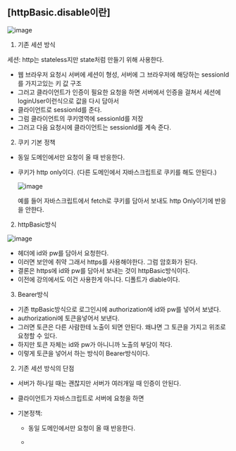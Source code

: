 ## [httpBasic.disable이란]

![image](https://user-images.githubusercontent.com/108928206/198180215-5ce5b874-b363-4e60-ae0f-059ff8200bb1.png)

1) 기존 세션 방식

세션: http는 stateless지만 state처럼 만들기 위해 사용한다.

- 웹 브라우저 요청시 서버에 세션이 형성, 서버에 그 브라우저에 해당하는 sessionId를 가지고있는 키 값 구조
- 그러고 클라이언트가 인증이 필요한 요청을 하면 서버에서 인증을 걸쳐서 세션에 loginUser이런식으로 값을 다시 담아서 
- 클라이언트로 sessionId를 준다.
- 그럼 클라이언트의 쿠키영역에 sessionId를 저장
- 그러고 다음 요청시에 클라이언트는 sessionId를 계속 준다.

2) 쿠키 기본 정책

- 동일 도메인에서만 요청이 올 때 반응한다.
- 쿠키가 http only이다. (다른 도메인에서 자바스크립트로 쿠키를 해도 안된다.)

  ![image](https://user-images.githubusercontent.com/108928206/198181015-781267d4-f843-4768-bf64-34fc048323b3.png)  

  예를 들어 자바스크립트에서 fetch로 쿠키를 담아서 보내도 http Only이기에 반응을 안한다.

2) httpBasic방식

![image](https://user-images.githubusercontent.com/108928206/198181475-79af7187-ebf9-45fe-a667-43aa45b2d2eb.png)

- 헤더에 id와 pw를 담아서 요청한다.
- 이러면 보안에 취약 그래서 https를 사용해야한다. 그럼 암호화가 된다.
- 결론은 https에 id와 pw를 담아서 보내는 것이 httpBasic방식이다.
- 이전에 강의에서도 이건 사용한게 아니다. 디폴트가 diable이다.

3) Bearer방식

- 기존 ttpBasic방식으로 로그인시에 authorization에 id와 pw를 넣어서 보냈다.
- authorizationi에 토큰을넣어서 보낸다.
- 그러면 토큰은 다른 사람한테 노출이 되면 안된다. 왜냐면 그 토큰을 가지고 위조로 요청할 수 있다.
- 하지만 토큰 자체는 id와 pw가 아니니까 노출의 부담이 적다.
- 이렇게 토큰을 넣어서 하는 방식이 Bearer방식이다.

2) 기존 세션 방식의 단점

- 서버가 하나일 때는 괜찮지만 서버가 여러개일 때 인증이 안된다.
- 클라이언트가 자바스크립트로 서버에 요청을 하면 
- 기본정책: 

    - 동일 도메인에서만 요청이 올 때 반응한다.
    
    - 
